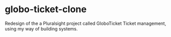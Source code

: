 # globo-ticket-clone
Redesign of the a Pluralsight project called GloboTicket Ticket management, using my way of building systems.   
